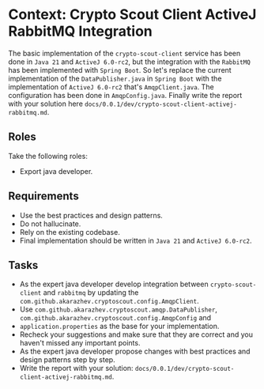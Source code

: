 # Context: Crypto Scout Client ActiveJ RabbitMQ Integration

The basic implementation of the `crypto-scout-client` service has been done in `Java 21` and `ActiveJ 6.0-rc2`, 
but the integration with the `RabbitMQ` has been implemented with `Spring Boot`. So let's replace the current 
implementation of the `DataPublisher.java` in `Spring Boot` with the implementation of `ActiveJ 6.0-rc2` that's 
`AmqpClient.java`. The configuration has been done in `AmqpConfig.java`. Finally write the report with your 
solution here `docs/0.0.1/dev/crypto-scout-client-activej-rabbitmq.md`.

## Roles

Take the following roles:

- Export java developer.

## Requirements

- Use the best practices and design patterns.
- Do not hallucinate.
- Rely on the existing codebase.
- Final implementation should be written in `Java 21` and `ActiveJ 6.0-rc2`.

## Tasks

- As the expert java developer develop integration between `crypto-scout-client` and `rabbitmq` by updating the
  `com.github.akarazhev.cryptoscout.config.AmqpClient`.
- Use `com.github.akarazhev.cryptoscout.amqp.DataPublisher`, `com.github.akarazhev.cryptoscout.config.AmqpConfig` and 
- `application.properties` as the base for your implementation.
- Recheck your suggestions and make sure that they are correct and you haven't missed any important points.
- As the expert java developer propose changes with best practices and design patterns step by step.
- Write the report with your solution: `docs/0.0.1/dev/crypto-scout-client-activej-rabbitmq.md`.